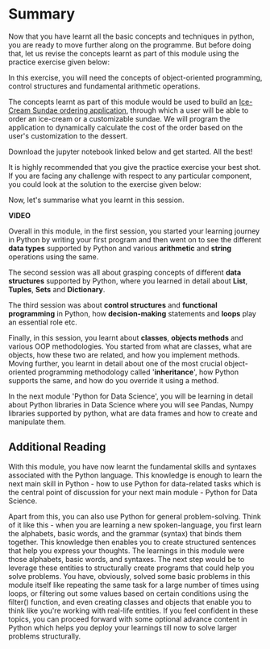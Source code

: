 # Summary

Now that you have learnt all the basic concepts and techniques in python, you are ready to move further along on the programme. But before doing that, let us revise the concepts learnt as part of this module using the practice exercise given below:

In this exercise, you will need the concepts of object-oriented programming, control structures and fundamental arithmetic operations.

The concepts learnt as part of this module would be used to build an <u>Ice-Cream Sundae ordering application</u>, through which a user will be able to order an ice-cream or a customizable sundae. We will program the application to dynamically calculate the cost of the order based on the user's customization to the dessert.

Download the jupyter notebook linked below and get started. All the best!

It is highly recommended that you give the practice exercise your best shot. If you are facing any challenge with respect to any particular component, you could look at the solution to the exercise given below:

Now, let's summarise what you learnt in this session.

**VIDEO**

Overall in this module, in the first session, you started your learning journey in Python by writing your first program and then went on to see the different **data types** supported by Python and various **arithmetic** and **string** operations using the same.

The second session was all about grasping concepts of different **data structures** supported by Python, where you learned in detail about **List**, **Tuples**, **Sets** and **Dictionary**.

The third session was about **control structures** and **functional programming** in Python, how **decision-making** statements and **loops** play an essential role etc.

Finally, in this session, you learnt about **classes**, **objects methods** and various OOP methodologies. You started from what are classes, what are objects, how these two are related, and how you implement methods. Moving further, you learnt in detail about one of the most crucial object-oriented programming methodology called '**inheritance**', how Python supports the same, and how do you override it using a method.

In the next module 'Python for Data Science', you will be learning in detail about Python libraries in Data Science where you will see Pandas, Numpy libraries supported by python, what are data frames and how to create and manipulate them.

## Additional Reading

With this module, you have now learnt the fundamental skills and syntaxes associated with the Python language. This knowledge is enough to learn the next main skill in Python - how to use Python for data-related tasks which is the central point of discussion for your next main module - Python for Data Science.

Apart from this, you can also use Python for general problem-solving. Think of it like this - when you are learning a new spoken-language, you first learn the alphabets, basic words, and the grammar (syntax) that binds them together. This knowledge then enables you to create structured sentences that help you express your thoughts. The learnings in this module were those alphabets, basic words, and syntaxes. The next step would be to leverage these entities to structurally create programs that could help you solve problems. You have, obviously, solved some basic problems in this module itself like repeating the same task for a large number of times using loops, or filtering out some values based on certain conditions using the filter() function, and even creating classes and objects that enable you to think like you're working with real-life entities. If you feel confident in these topics, you can proceed forward with some optional advance content in Python which helps you deploy your learnings till now to solve larger problems structurally.
